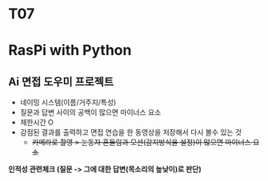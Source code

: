 # T07

# RasPi with Python

## Ai 면접 도우미 프로젝트

- 네이밍 시스템(이름/거주지/특성)
- 질문과 답변 사이의 공백이 많으면 마이너스 요소
- 제한시간 O
- 감점된 결과를 출력하고 면접 연습을 한 동영상을 저장해서 다시 볼수 있는 것
  - ~~카메라로 촬영 > 눈동자 흔들림과 모션(감지방식을 설정)이 많으면 마이너스 요소~~

**인적성 관련체크 (질문 -> 그에 대한 답변(목소리의 높낮이)로 판단)**

